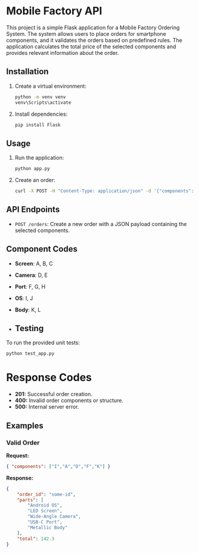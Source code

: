# Mobile Factory API

This project is a simple Flask application for a Mobile Factory Ordering System. The system allows users to place orders for smartphone components, and it validates the orders based on predefined rules. The application calculates the total price of the selected components and provides relevant information about the order.

## Installation

1. Create a virtual environment:

    ```bash
    python -m venv venv
    venv\Scripts\activate
    ```

2. Install dependencies:

    ```bash
    pip install Flask
    ```

## Usage

1. Run the application:

    ```bash
    python app.py
    ```

2. Create an order:

    ```bash
    curl -X POST -H "Content-Type: application/json" -d '{"components": ["I","A","D","F","K"]}' http://127.0.0.1:5000/orders
    ```

## API Endpoints

- `POST /orders`: Create a new order with a JSON payload containing the selected components.

## Component Codes

- **Screen**: A, B, C
- **Camera**: D, E
- **Port**: F, G, H
- **OS**: I, J
- **Body**: K, L

- ## Testing

To run the provided unit tests:

```bash
python test_app.py
```

# Response Codes

- **201:** Successful order creation.
- **400:** Invalid order components or structure.
- **500:** Internal server error.

## Examples

### Valid Order

**Request:**

```json
{ "components": ["I","A","D","F","K"] }
```

**Response:**
```json
{
    "order_id": "some-id",
    "parts": [
        "Android OS",
        "LED Screen",
        "Wide-Angle Camera",
        "USB-C Port",
        "Metallic Body"
    ],
    "total": 142.3
}

```
